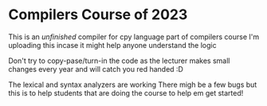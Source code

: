 # Compilers Course of 2023
This is an *unfinished* compiler for cpy language part of compilers course
I'm  uploading this incase it might help anyone understand the logic

Don't try to copy-pase/turn-in the code as the lecturer makes small changes every year and will catch you red handed :D

The lexical and syntax analyzers are working
There migh be a few bugs but this is to help students that are doing the course to help em get started!

